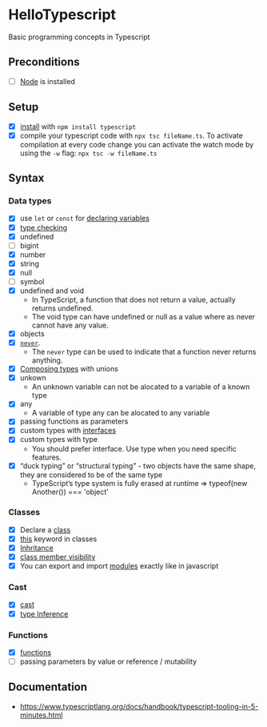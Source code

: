 # HelloTypescript
Basic programming concepts in Typescript

## Preconditions
- [ ] [Node](https://nodejs.org/en/download/) is installed

## Setup
- [x] [install](https://www.typescriptlang.org/docs/handbook/typescript-tooling-in-5-minutes.html) with `npm install typescript`
- [x] compile your typescript code with `npx tsc fileName.ts`. To activate compilation at every code change you can activate the watch mode by using the `-w` flag: `npx tsc -w fileName.ts`

## Syntax
### Data types
- [x] use `let` or `const` for [declaring variables](https://www.typescriptlang.org/docs/handbook/variable-declarations.html)
- [x] [type checking](https://www.typescriptlang.org/docs/handbook/2/basic-types.html#static-type-checking)
- [x] undefined
- [ ] bigint
- [x] number
- [x] string
- [x] null
- [ ] symbol
- [x] undefined and void
    * In TypeScript, a function that does not return a value, actually returns undefined. 
    * The void type can have undefined or null as a value where as never cannot have any value. 
- [x] objects    
- [x] [`never`](https://www.typescripttutorial.net/typescript-tutorial/typescript-never-type/).    
    * The `never` type can be used to indicate that a function never returns anything.
- [x] [Composing types](https://www.typescriptlang.org/docs/handbook/typescript-in-5-minutes.html#composing-types) with unions
- [x] unkown    
    * An unknown variable can not be alocated to a variable of a known type
- [x] any
    * A variable of type any can be alocated to any variable
- [x] passing functions as parameters
- [x] custom types with [interfaces](https://www.typescriptlang.org/docs/handbook/interfaces.html)
- [x] custom types with type
    * You should prefer interface. Use type when you need specific features.
- [x] “duck typing” or “structural typing” - two objects have the same shape, they are considered to be of the same type
    * TypeScript’s type system is fully erased at runtime => typeof(new Another()) === 'object'

### Classes
- [x] Declare a [class](https://www.typescriptlang.org/docs/handbook/2/classes.html)
- [x] [this](https://www.typescriptlang.org/docs/handbook/2/classes.html#this-types) keyword in classes
- [x] [Inhritance](https://www.typescriptlang.org/docs/handbook/2/classes.html)
- [x] [class member visibility](https://www.typescriptlang.org/docs/handbook/2/classes.html)
- [x] You can export and import [modules](https://www.typescriptlang.org/docs/handbook/modules.html) exactly like in javascript

### Cast
- [x] [cast](https://www.typescripttutorial.net/typescript-tutorial/type-casting/)
- [x] [type Inference](https://www.typescriptlang.org/docs/handbook/type-inference.html)

### Functions
- [x] [functions](https://www.typescriptlang.org/docs/handbook/functions.html)
- [ ] passing parameters by value or reference / mutability

## Documentation
* https://www.typescriptlang.org/docs/handbook/typescript-tooling-in-5-minutes.html
